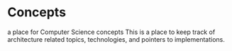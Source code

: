 # Concepts
a place for Computer Science concepts
This is a place to keep track of architecture related topics, technologies, and pointers to implementations.
